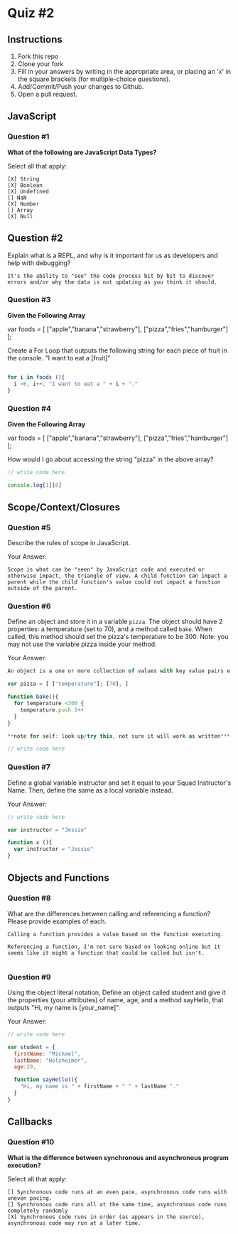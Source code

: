 # Quiz #2

## Instructions

1. Fork this repo
2. Clone your fork
3. Fill in your answers by writing in the appropriate area, or placing an 'x' in
the square brackets (for multiple-choice questions).
4. Add/Commit/Push your changes to Github.
5. Open a pull request.

## JavaScript

### Question #1

**What of the following are JavaScript Data Types?**

Select all that apply:
```
[X] String
[X] Boolean
[X] Undefined
[] NaN
[X] Number
[] Array
[X] Null
```

## Question #2

Explain what is a REPL, and why is it important for us as developers and help with debugging?

```text
It's the ability to "see" the code process bit by bit to discover errors and/or why the data is not updating as you think it should.

```
### Question #3

**Given the Following Array**

var foods = [ ["apple","banana","strawberry"], ["pizza","fries","hamburger"] ];

Create a For Loop that outputs the following string for each piece of fruit in the console. "I want to eat a [fruit]"

```js

for i in foods (){
  i <6, i++, "I want to eat a " + i + "."
}


```
### Question #4

**Given the Following Array**

var foods = [ ["apple","banana","strawberry"], ["pizza","fries","hamburger"] ];

How would I go about accessing the string "pizza" in the above array?

```js
// write code here

console.log[1][0]

```

## Scope/Context/Closures

### Question #5

Describe the rules of scope in JavaScript.

Your Answer:
```
Scope is what can be "seen" by JavaScript code and executed or otherwise impact, the triangle of view. A child function can impact a parent while the child function's value could not impact a function outside of the parent.

```

### Question #6

Define an object and store it in a variable `pizza`. The object should have 2
properties: a temperature (set to 70), and a method called `bake`. When called,
this method should set the pizza's temperature to be 300. Note: you may not use
the variable pizza inside your method.

Your Answer:
```js
An object is a one or more collection of values with key value pairs e.g. fruit [apple, banana]

var pizza = [ ["temperature"]; [70], ]

function bake(){
  for temperature <300 {
    temperature.push 1++
  }
}

**note for self: look up/try this, not sure it will work as written***

// write code here
```

### Question #7

Define a global variable instructor and set it equal to your Squad Instructor's Name. Then, define the same as a local variable instead.

Your Answer:
```js
// write code here

var instructor = "Jessie"

function x (){
  var instructor = "Jessie"
}


```

## Objects and Functions

### Question #8

What are the differences between calling and referencing a function? Please provide examples of each.

```text
Calling a function provides a value based on the function executing.

Referencing a function, I'm not sure based on looking online but it seems like it might a function that could be called but isn't.


```
### Question #9

Using the object literal notation, Define an object called student and give it the properties (your attributes) of name, age, and a method sayHello, that outputs "Hi, my name is [your_name]".

Your Answer:
```js
// write code here

var student = {
  firstName: "Michael",
  lastName: "Holzheimer",
  age:29,

  function sayHello(){
    "Hi, my name is " + firstName + " " + lastName "."
  } 
}

```

## Callbacks

### Question #10

**What is the difference between synchronous and asynchronous program execution?**

Select all that apply:
```
[] Synchronous code runs at an even pace, asynchronous code runs with uneven pacing.
[] Synchronous code runs all at the same time, asynchronous code runs completely randomly
[X] Synchronous code runs in order (as appears in the source), asynchronous code may run at a later time.
```
